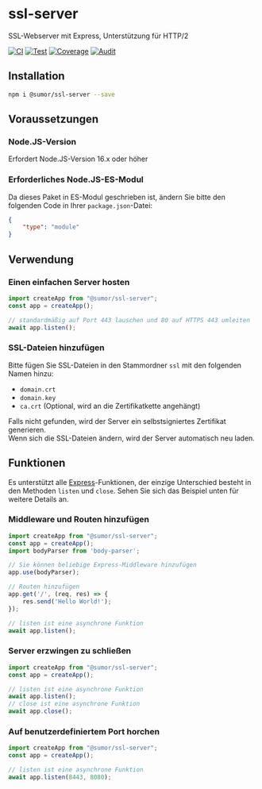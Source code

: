 # ssl-server
SSL-Webserver mit Express, Unterstützung für HTTP/2

[![CI](https://github.com/sumor-cloud/ssl-server/actions/workflows/ci.yml/badge.svg)](https://github.com/sumor-cloud/ssl-server/actions/workflows/ci.yml)
[![Test](https://github.com/sumor-cloud/ssl-server/actions/workflows/ut.yml/badge.svg)](https://github.com/sumor-cloud/ssl-server/actions/workflows/ut.yml)
[![Coverage](https://github.com/sumor-cloud/ssl-server/actions/workflows/coverage.yml/badge.svg)](https://github.com/sumor-cloud/ssl-server/actions/workflows/coverage.yml)
[![Audit](https://github.com/sumor-cloud/ssl-server/actions/workflows/audit.yml/badge.svg)](https://github.com/sumor-cloud/ssl-server/actions/workflows/audit.yml)

## Installation
```bash
npm i @sumor/ssl-server --save
```

## Voraussetzungen

### Node.JS-Version
Erfordert Node.JS-Version 16.x oder höher

### Erforderliches Node.JS-ES-Modul
Da dieses Paket in ES-Modul geschrieben ist,
ändern Sie bitte den folgenden Code in Ihrer ```package.json```-Datei:
```json
{
    "type": "module"
}
```

## Verwendung

### Einen einfachen Server hosten

```javascript
import createApp from "@sumor/ssl-server";
const app = createApp();

// standardmäßig auf Port 443 lauschen und 80 auf HTTPS 443 umleiten
await app.listen();
```

### SSL-Dateien hinzufügen
Bitte fügen Sie SSL-Dateien in den Stammordner ```ssl``` mit den folgenden Namen hinzu:
- ```domain.crt```
- ```domain.key```
- ```ca.crt``` (Optional, wird an die Zertifikatkette angehängt)

Falls nicht gefunden, wird der Server ein selbstsigniertes Zertifikat generieren.  
Wenn sich die SSL-Dateien ändern, wird der Server automatisch neu laden.

## Funktionen

Es unterstützt alle [Express](https://www.npmjs.com/package/express)-Funktionen, der einzige Unterschied besteht in den Methoden ```listen``` und ```close```. Sehen Sie sich das Beispiel unten für weitere Details an.

### Middleware und Routen hinzufügen

```javascript
import createApp from "@sumor/ssl-server";
const app = createApp();
import bodyParser from 'body-parser';

// Sie können beliebige Express-Middleware hinzufügen
app.use(bodyParser);

// Routen hinzufügen
app.get('/', (req, res) => {
    res.send('Hello World!');
});

// listen ist eine asynchrone Funktion
await app.listen();
```

### Server erzwingen zu schließen

```javascript
import createApp from "@sumor/ssl-server";
const app = createApp();

// listen ist eine asynchrone Funktion
await app.listen();
// close ist eine asynchrone Funktion
await app.close();
```

### Auf benutzerdefiniertem Port horchen

```javascript
import createApp from "@sumor/ssl-server";
const app = createApp();

// listen ist eine asynchrone Funktion
await app.listen(8443, 8080);
```  